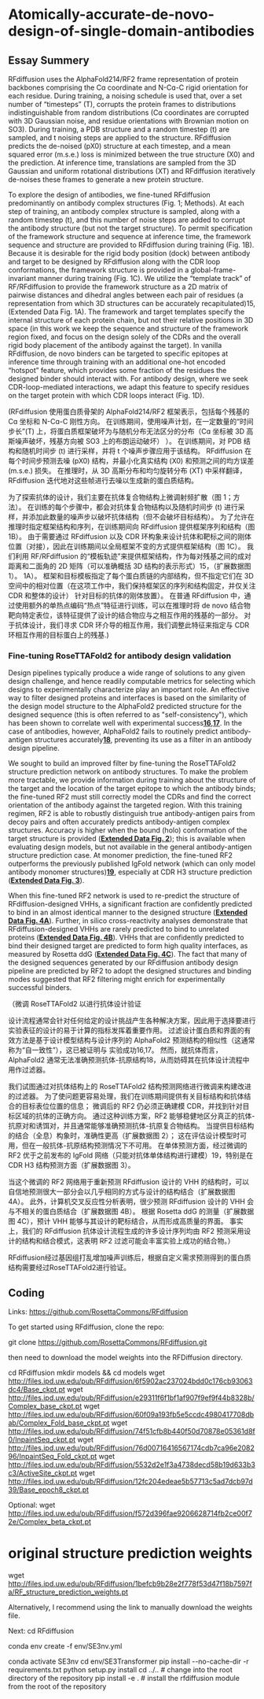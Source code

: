 # Atomically-accurate-de-novo-design-of-single-domain-antibodies
## Essay Summery

RFdiffusion uses the AlphaFold214/RF2 frame representation of protein backbones comprising the Cɑ coordinate and N-Cɑ-C rigid orientation for each residue. During training, a noising schedule is used that, over a set number of “timesteps” (T), corrupts the protein frames to distributions indistinguishable from random distributions (Cɑ coordinates are corrupted with 3D Gaussian noise, and residue orientations with Brownian motion on SO3). During training, a PDB structure and a random timestep (t) are sampled, and t noising steps are applied to the structure. RFdiffusion predicts the de-noised (pX0) structure at each timestep, and a mean squared error (m.s.e.) loss is minimized between the true structure (X0) and the prediction. At inference time, translations are sampled from the 3D Gaussian and uniform rotational distributions (XT) and RFdiffusion iteratively de-noises these frames to generate a new protein structure.

To explore the design of antibodies, we fine-tuned RFdiffusion predominantly on antibody complex structures (Fig. 1; Methods). At each step of training, an antibody complex structure is sampled, along with a random timestep (t), and this number of noise steps are added to corrupt the antibody structure (but not the target structure). To permit specification of the framework structure and sequence at inference time, the framework sequence and structure are provided to RFdiffusion during training (Fig. 1B). Because it is desirable for the rigid body position (dock) between antibody and target to be designed by RFdiffusion along with the CDR loop conformations, the framework structure is provided in a global-frame-invariant manner during training (Fig. 1C). We utilize the “template track” of RF/RFdiffusion to provide the framework structure as a 2D matrix of pairwise distances and dihedral angles between each pair of residues (a representation from which 3D structures can be accurately recapitulated)15, (Extended Data Fig. 1A). The framework and target templates specify the internal structure of each protein chain, but not their relative positions in 3D space (in this work we keep the sequence and structure of the framework region fixed, and focus on the design solely of the CDRs and the overall rigid body placement of the antibody against the target). In vanilla RFdiffusion, de novo binders can be targeted to specific epitopes at inference time through training with an additional one-hot encoded “hotspot” feature, which provides some fraction of the residues the designed binder should interact with. For antibody design, where we seek CDR-loop-mediated interactions, we adapt this feature to specify residues on the target protein with which CDR loops interact (Fig. 1D).

(RFdiffusion 使用蛋白质骨架的 AlphaFold214/RF2 框架表示，包括每个残基的 Cɑ 坐标和 N-Cɑ-C 刚性方向。 在训练期间，使用噪声计划，在一定数量的“时间步长”(T) 上，将蛋白质框架破坏为与随机分布无法区分的分布（Cɑ 坐标被 3D 高斯噪声破坏，残基方向被 SO3 上的布朗运动破坏） ）。 在训练期间，对 PDB 结构和随机时间步 (t) 进行采样，并将 t 个噪声步骤应用于该结构。 RFdiffusion 在每个时间步预测去噪 (pX0) 结构，并最小化真实结构 (X0) 和预测之间的均方误差 (m.s.e.) 损失。 在推理时，从 3D 高斯分布和均匀旋转分布 (XT) 中采样翻译，RFdiffusion 迭代地对这些帧进行去噪以生成新的蛋白质结构。




为了探索抗体的设计，我们主要在抗体复合物结构上微调射频扩散（图 1；方法）。 在训练的每个步骤中，都会对抗体复合物结构以及随机时间步 (t) 进行采样，并添加此数量的噪声步以破坏抗体结构（但不会破坏目标结构）。 为了允许在推理时指定框架结构和序列，在训练期间向 RFdiffusion 提供框架序列和结构（图 1B）。 由于需要通过 RFdiffusion 以及 CDR 环构象来设计抗体和靶标之间的刚体位置（对接），因此在训练期间以全局框架不变的方式提供框架结构（图 1C）。 我们利用 RF/RFdiffusion 的“模板轨迹”来提供框架结构，作为每对残基之间的成对距离和二面角的 2D 矩阵（可以准确概括 3D 结构的表示形式）15，（扩展数据图 1）。 1A）。 框架和目标模板指定了每个蛋白质链的内部结构，但不指定它们在 3D 空间中的相对位置（在这项工作中，我们保持框架区的序列和结构固定，并仅关注 CDR 和整体的设计） 针对目标的抗体的刚体放置）。 在普通 RFdiffusion 中，通过使用额外的单热点编码“热点”特征进行训练，可以在推理时将 de novo 结合物靶向特定表位，该特征提供了设计的结合物应与之相互作用的残基的一部分。 对于抗体设计，我们寻求 CDR 环介导的相互作用，我们调整此特征来指定与 CDR 环相互作用的目标蛋白上的残基.)

### **Fine-tuning RoseTTAFold2 for antibody design validation**

Design pipelines typically produce a wide range of solutions to any given design challenge, and hence readily computable metrics for selecting which designs to experimentally characterize play an important role. An effective way to filter designed proteins and interfaces is based on the similarity of the design model structure to the AlphaFold2 predicted structure for the designed sequence (this is often referred to as "self-consistency"), which has been shown to correlate well with experimental success[**16**](https://www.biorxiv.org/content/10.1101/2024.03.14.585103v1.full#ref-16),[**17**](https://www.biorxiv.org/content/10.1101/2024.03.14.585103v1.full#ref-17). In the case of antibodies, however, AlphaFold2 fails to routinely predict antibody-antigen structures accurately[**18**](https://www.biorxiv.org/content/10.1101/2024.03.14.585103v1.full#ref-18), preventing its use as a filter in an antibody design pipeline.

We sought to build an improved filter by fine-tuning the RoseTTAFold2 structure prediction network on antibody structures. To make the problem more tractable, we provide information during training about the structure of the target and the location of the target epitope to which the antibody binds; the fine-tuned RF2 must still correctly model the CDRs and find the correct orientation of the antibody against the targeted region. With this training regimen, RF2 is able to robustly distinguish true antibody-antigen pairs from decoy pairs and often accurately predicts antibody-antigen complex structures. Accuracy is higher when the bound (holo) conformation of the target structure is provided ([**Extended Data Fig. 2**](https://www.biorxiv.org/content/10.1101/2024.03.14.585103v1.full#F5)); this is available when evaluating design models, but not available in the general antibody-antigen structure prediction case. At monomer prediction, the fine-tuned RF2 outperforms the previously published IgFold network (which can only model antibody monomer structures)[**19**](https://www.biorxiv.org/content/10.1101/2024.03.14.585103v1.full#ref-19), especially at CDR H3 structure prediction ([**Extended Data Fig. 3**](https://www.biorxiv.org/content/10.1101/2024.03.14.585103v1.full#F6)).

When this fine-tuned RF2 network is used to re-predict the structure of RFdiffusion-designed VHHs, a significant fraction are confidently predicted to bind in an almost identical manner to the designed structure ([**Extended Data Fig. 4A**](https://www.biorxiv.org/content/10.1101/2024.03.14.585103v1.full#F7)). Further, in silico cross-reactivity analyses demonstrate that RFdiffusion-designed VHHs are rarely predicted to bind to unrelated proteins ([**Extended Data Fig. 4B**](https://www.biorxiv.org/content/10.1101/2024.03.14.585103v1.full#F7)). VHHs that are confidently predicted to bind their designed target are predicted to form high quality interfaces, as measured by Rosetta ddG ([**Extended Data Fig. 4C**](https://www.biorxiv.org/content/10.1101/2024.03.14.585103v1.full#F7)). The fact that many of the designed sequences generated by our RFdiffusion antibody design pipeline are predicted by RF2 to adopt the designed structures and binding modes suggested that RF2 filtering might enrich for experimentally successful binders.

（微调 RoseTTAFold2 以进行抗体设计验证

设计流程通常会针对任何给定的设计挑战产生各种解决方案，因此用于选择要进行实验表征的设计的易于计算的指标发挥着重要作用。 过滤设计蛋白质和界面的有效方法是基于设计模型结构与设计序列的 AlphaFold2 预测结构的相似性（这通常称为“自一致性”），这已被证明与 实验成功16,17。 然而，就抗体而言，AlphaFold2 通常无法准确预测抗体-抗原结构18，从而妨碍其在抗体设计流程中用作过滤器。

我们试图通过对抗体结构上的 RoseTTAFold2 结构预测网络进行微调来构建改进的过滤器。 为了使问题更容易处理，我们在训练期间提供有关目标结构和抗体结合的目标表位位置的信息； 微调后的 RF2 仍必须正确建模 CDR，并找到针对目标区域的抗体的正确方向。 通过这种训练方案，RF2 能够稳健地区分真正的抗体-抗原对和诱饵对，并且通常能够准确预测抗体-抗原复合物结构。 当提供目标结构的结合（全息）构象时，准确性更高（扩展数据图 2）； 这在评估设计模型时可用，但在一般抗体-抗原结构预测情况下不可用。 在单体预测方面，经过微调的 RF2 优于之前发布的 IgFold 网络（只能对抗体单体结构进行建模）19，特别是在 CDR H3 结构预测方面（扩展数据图 3）。

当这个微调的 RF2 网络用于重新预测 RFdiffusion 设计的 VHH 的结构时，可以自信地预测很大一部分会以几乎相同的方式与设计的结构结合（扩展数据图 4A）。 此外，计算机交叉反应性分析表明，很少预测 RFdiffusion 设计的 VHH 会与不相关的蛋白质结合（扩展数据图 4B）。 根据 Rosetta ddG 的测量（扩展数据图 4C），预计 VHH 能够与其设计的靶标结合，从而形成高质量的界面。 事实上，我们的 RFdiffusion 抗体设计流程生成的许多设计序列均由 RF2 预测采用设计的结构和结合模式，这表明 RF2 过滤可能会丰富实验上成功的结合物。）

RFdiffusion经过基因组打乱增加噪声训练后，根据自定义需求预测得到的蛋白质结构需要经过RoseTTAFold2进行验证。


## Coding

Links: https://github.com/RosettaCommons/RFdiffusion

To get started using RFdiffusion, clone the repo:

git clone https://github.com/RosettaCommons/RFdiffusion.git

then need to download the model weights into the RFDiffusion directory.

cd RFdiffusion
mkdir models && cd models
wget http://files.ipd.uw.edu/pub/RFdiffusion/6f5902ac237024bdd0c176cb93063dc4/Base_ckpt.pt
wget http://files.ipd.uw.edu/pub/RFdiffusion/e29311f6f1bf1af907f9ef9f44b8328b/Complex_base_ckpt.pt
wget http://files.ipd.uw.edu/pub/RFdiffusion/60f09a193fb5e5ccdc4980417708dbab/Complex_Fold_base_ckpt.pt
wget http://files.ipd.uw.edu/pub/RFdiffusion/74f51cfb8b440f50d70878e05361d8f0/InpaintSeq_ckpt.pt
wget http://files.ipd.uw.edu/pub/RFdiffusion/76d00716416567174cdb7ca96e208296/InpaintSeq_Fold_ckpt.pt
wget http://files.ipd.uw.edu/pub/RFdiffusion/5532d2e1f3a4738decd58b19d633b3c3/ActiveSite_ckpt.pt
wget http://files.ipd.uw.edu/pub/RFdiffusion/12fc204edeae5b57713c5ad7dcb97d39/Base_epoch8_ckpt.pt

Optional:
wget http://files.ipd.uw.edu/pub/RFdiffusion/f572d396fae9206628714fb2ce00f72e/Complex_beta_ckpt.pt

# original structure prediction weights
wget http://files.ipd.uw.edu/pub/RFdiffusion/1befcb9b28e2f778f53d47f18b7597fa/RF_structure_prediction_weights.pt

Alternatively, I recommend using the link to manually download the weights file.

Next:
cd RFdiffusion

conda env create -f env/SE3nv.yml

conda activate SE3nv
cd env/SE3Transformer
pip install --no-cache-dir -r requirements.txt
python setup.py install
cd ../.. # change into the root directory of the repository
pip install -e . # install the rfdiffusion module from the root of the repository
